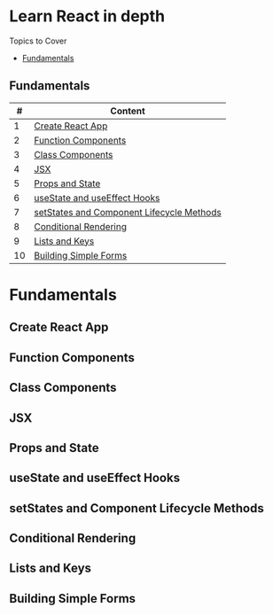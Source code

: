 # Learn React in depth

Topics to Cover

* [Fundamentals](#Fundamentals)


## Fundamentals

| # | Content |
| - | ------- |
| 1 | [Create React App](#Create-React-App) |
| 2 | [Function Components](#Function-Components) |
| 3 | [Class Components](#Class-Components) |
| 4 | [JSX](#JSX) |
| 5 | [Props and State](#Props-and-State) |
| 6 | [useState and useEffect Hooks](#useState-and-useEffect-Hooks) |
| 7 | [setStates and Component Lifecycle Methods](#setStates-and-Component-Lifecycle-Methods) |
| 8 | [Conditional Rendering](#Conditional-Rendering) |
| 9 | [Lists and Keys](#Lists-and-Keys) |
| 10 | [Building Simple Forms](#Building-Simple-Forms) |


# Fundamentals

## Create React App


## Function Components


## Class Components


## JSX


## Props and State


## useState and useEffect Hooks


## setStates and Component Lifecycle Methods


## Conditional Rendering


## Lists and Keys


## Building Simple Forms

